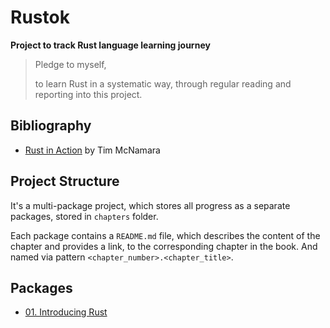 # Rustok

**Project to track Rust language learning journey**

> Pledge to myself,
>
> to learn Rust in a systematic way, through regular reading and reporting into this project.

## Bibliography

* [Rust in Action](https://www.manning.com/books/rust-in-action) by Tim McNamara

## Project Structure

It's a multi-package project, which stores all progress as a separate packages, stored in `chapters` folder.

Each package contains a `README.md` file, which describes the content of the chapter and provides a link,
to the corresponding chapter in the book. And named via pattern `<chapter_number>.<chapter_title>`.

## Packages

* [01. Introducing Rust](chapters/ch01-introducing-rust/README.md)
